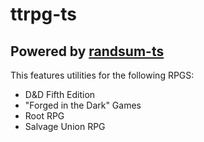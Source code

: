 # ttrpg-ts

## Powered by [randsum-ts](https://github.com/RANDSUM/randsum-ts)

This features utilities for the following RPGS:

- D&D Fifth Edition
- "Forged in the Dark" Games
- Root RPG
- Salvage Union RPG
